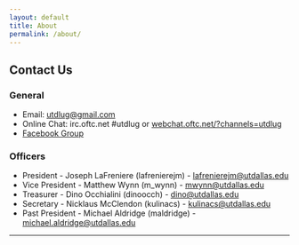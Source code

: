 ```yaml
---
layout: default
title: About
permalink: /about/
---
```


## Contact Us

### General

* Email: [utdlug@gmail.com](mailto:utdlug@gmail.com)
* Online Chat: irc.oftc.net #utdlug or [webchat.oftc.net/?channels=utdlug](http://webchat.oftc.net/?channels=utdlug)
* [Facebook Group](http://www.facebook.com/groups/utdlug)

### Officers

* President - Joseph LaFreniere (lafrenierejm) - [lafrenierejm@utdallas.edu](mailto:lafrenierejm@utdallas.edu)
* Vice President - Matthew Wynn (m_wynn) - [mwynn@utdallas.edu](mailto:mwynn@utdallas.edu)
* Treasurer - Dino Occhialini (dinoocch) - [dino@utdallas.edu](mailto:dino@utdallas.edu)
* Secretary - Nicklaus McClendon (kulinacs) - [kulinacs@utdallas.edu](mailto:kulinacs@utdallas.edu)
* Past President - Michael Aldridge (maldridge) - [michael.aldridge@utdallas.edu](mailto:michael.aldridge@utdallas.edu)

---

